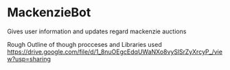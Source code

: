 # MackenzieBot
Gives user information and updates regard mackenzie auctions

Rough  Outline of though procceses and Libraries used
https://drive.google.com/file/d/1_8nuOEgcEdqUWaNXo8vySlSrZyXrcyP_/view?usp=sharing
